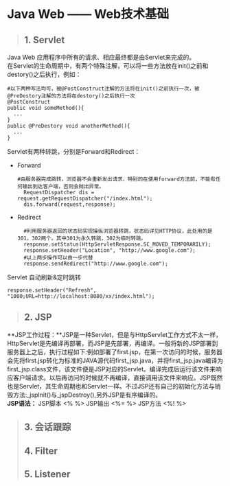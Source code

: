# Java Web —— Web技术基础 #
> ## 1. Servlet ##

Java Web 应用程序中所有的请求、相应最终都是由Servlet来完成的。  
在Servlet的生命周期中，有两个特殊注解，可以将一些方法放在init()之前和destory()之后执行，例如：  
```
#以下两种写法均可，被@PostConstruct注解的方法将在init()之前执行一次，被@PreDestory注解的方法将在destory()之后执行一次
@PostConstruct
public void someMethod(){
  ...
}
public @PreDestory void anotherMethod(){
  ...
}
```
Servlet有两种转跳，分别是Forward和Redirect：  
* Forward  
  ```
  #由服务器完成跳转，浏览器不会重新发出请求，特别的在使用forward方法前，不能有任何输出到达客户端，否则会抛出异常。
    RequestDispatcher dis = request.getRequestDispatcher("/index.html");
    dis.forward(request,response);
  ```
* Redirect
  ```
    #利用服务器返回的状态码实现操纵浏览器转跳，状态码详见HTTP协议，此处用的是301，302两个。其中301为永久转跳，302为临时转跳。
    response.setStatus(HttpServletResponse.SC_MOVED_TEMPORARILY);
    response.setHeader("Location", "http://www.google.com");
    #以上两步操作可以由一步代替
    response.sendRedirect("http://www.google.com");
  ```

Servlet 自动刷新&定时跳转
```
response.setHeader("Refresh", "1000;URL=http://localhost:8080/xx/index.html");
```
> ## 2. JSP ##

**JSP工作过程：**JSP是一种Servlet，但是与HttpServlet工作方式不太一样，HttpServlet是先编译再部署，而JSP是先部署，再编译。一般将新的JSP部署到服务器上之后，执行过程如下:例如部署了first.jsp，在第一次访问的时候，服务器会先将first.jsp转化为标准的JAVA源代码first_jsp.java，并将first_jsp.java编译为first_jsp.class文件，该文件便是JSP对应的Servlet。编译完成后运行该文件来响应客户端请求。以后再访问的时候就不再编译，直接调用该文件来响应。JSP既然也是Servlet，其生命周期也和Servlet一样。不过JSP还有自己的初始化方法与销毁方法:_jspInit()与_jspDestroy(),另外JSP是有序编译的。  
**JSP语法：**
JSP脚本 <% %>
JSP输出 <%= %>
JSP方法 <%! %>

> ## 3. 会话跟踪 ##
> ## 4. Filter ##
> ## 5. Listener ##
